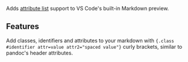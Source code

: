 Adds [attribute list](https://www.npmjs.com/package/markdown-it-attrs) support to VS Code's built-in Markdown preview.

## Features

Add classes, identifiers and attributes to your markdown with `{.class #identifier attr=value attr2="spaced value"}` curly brackets, similar to pandoc's header attributes.
